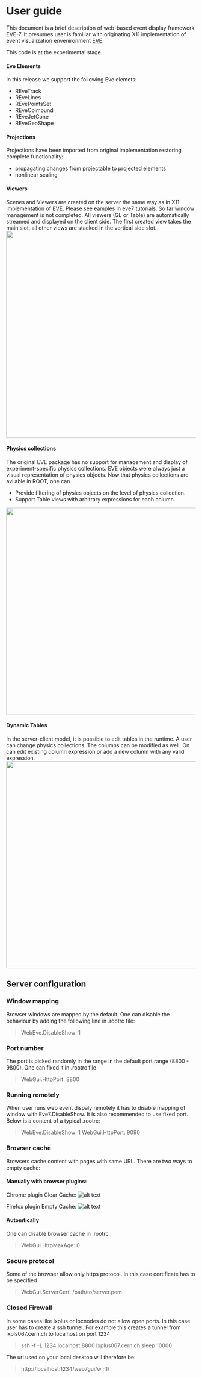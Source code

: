 
# User guide

This document is a brief description of web-based event display framework EVE-7. It presumes user is familiar with originating X11 implementation of event visualization envenironment [EVE](https://root.cern.ch/doc/v614/group__TEve.html).

This code is at the experimental stage. 

#### Eve Elements
In this release we support the following Eve elemets:
  * REveTrack
  * REveLines
  * REvePointsSet
  * REveCoimpund
  * REveJetCone
  * REveGeoShape
  
#### Projections
 Projections have been imported from original implementation restoring complete functionality:
   * propagating changes from projectable to projected elements
   * nonlinear scaling 
  
#### Viewers  
 Scenes and Viewers are created on the server the same way as in X11 implementation of EVE. Please see eamples in eve7 tutorials.
 So far window management is not completed. All viewers (GL or Table) are automatically streamed and displayed on the client side. The first created view takes the main slot, all other views are stacked in the vertical side slot.
 <br/>
 <a href="url"><img src="https://genki.physics.ucsd.edu/alja/event-demo.png"  width="550" ></a>


#### Physics collections
The original EVE package has no support for management and display of
experiment-specific physics collections. EVE objects were always just
a visual representation of physics objects. Now that physics collections are avilable in ROOT, one can
 *  Provide filtering of physics objects on the level of physics collection.
 * Support Table views with arbitrary expressions for each column.

<a href="url"><img src="https://genki.physics.ucsd.edu/alja/collection.png"  width="550" ></a>

#### Dynamic Tables

In the server-client model, it is possible to edit tables in the
runtime. A user can change physics collections. The columns can be
modified as well. On can edit existing column expression or add a new
column with any valid expression.
<br/>
<a href="url"><img src="https://genki.physics.ucsd.edu/alja/table.png"  width="550" ></a>

## Server configuration
### Window mapping
Browser windows are mapped by the default. One can disable the behaviour by adding the following line in .rootrc file:
> WebEve.DisableShow: 1

### Port number
The port is picked randomly in the range in the default port range (8800 - 9800). One can fixed it in .rootrc file 
> WebGui.HttpPort:            8800

### Running remotely
When user runs web event dispaly remotely it has to disable mapping of window with Eve7.DisableShow. It is also recommended to use fixed port. Below is a content of a typical .rootrc:
> WebEve.DisableShow: 1
> WebGui.HttpPort:            9090

### Browser cache
Browsers cache content with pages with same URL. There are two ways to empty cache:

#### Manually with browser plugins:

  Chrome plugin Clear Cache:
  ![alt text](https://genki.physics.ucsd.edu/alja/clearcache-icon3.png "Chrome clear cache plugin")
  
  Firefox plugin Empty Cache:
  ![alt text](https://genki.physics.ucsd.edu/alja/emptycache-icon2.png "Firefox clear cache plugin")
  
#### Automtically 
 One can disable browser cache in .rootrc
  > WebGui.HttpMaxAge: 0

### Secure protocol
Some of the browser allow only https protocol. In this case certificate has to be specified 
> WebGui.ServerCert:          /path/to/server.pem


### Closed Firewall
In some cases like lxplus or lpcnodes do not allow open ports. In this case user has to create a ssh tunnel. For example this 
creates a tunnel from lxpls067.cern.ch to localhost on port 1234:

> ssh -f -L 1234:localhost:8800 lxplus067.cern.ch sleep 10000

The url used on your local desktop will therefore be:

> http://localhost:1234/web7gui/win1/

